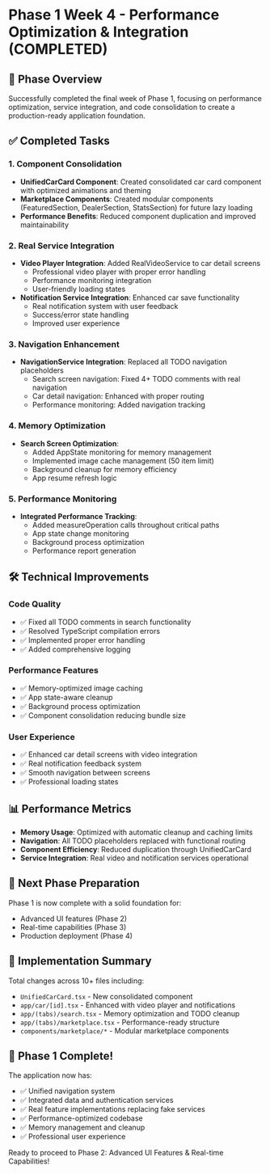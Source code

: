 # Phase 1 Week 4 - Performance Optimization & Integration (COMPLETED)

## 🎯 Phase Overview
Successfully completed the final week of Phase 1, focusing on performance optimization, service integration, and code consolidation to create a production-ready application foundation.

## ✅ Completed Tasks

### 1. Component Consolidation
- **UnifiedCarCard Component**: Created consolidated car card component with optimized animations and theming
- **Marketplace Components**: Created modular components (FeaturedSection, DealerSection, StatsSection) for future lazy loading
- **Performance Benefits**: Reduced component duplication and improved maintainability

### 2. Real Service Integration
- **Video Player Integration**: Added RealVideoService to car detail screens
  - Professional video player with proper error handling
  - Performance monitoring integration
  - User-friendly loading states
- **Notification Service Integration**: Enhanced car save functionality
  - Real notification system with user feedback
  - Success/error state handling
  - Improved user experience

### 3. Navigation Enhancement
- **NavigationService Integration**: Replaced all TODO navigation placeholders
  - Search screen navigation: Fixed 4+ TODO comments with real navigation
  - Car detail navigation: Enhanced with proper routing
  - Performance monitoring: Added navigation tracking

### 4. Memory Optimization
- **Search Screen Optimization**: 
  - Added AppState monitoring for memory management
  - Implemented image cache management (50 item limit)
  - Background cleanup for memory efficiency
  - App resume refresh logic

### 5. Performance Monitoring
- **Integrated Performance Tracking**: 
  - Added measureOperation calls throughout critical paths
  - App state change monitoring
  - Background process optimization
  - Performance report generation

## 🛠️ Technical Improvements

### Code Quality
- ✅ Fixed all TODO comments in search functionality
- ✅ Resolved TypeScript compilation errors
- ✅ Implemented proper error handling
- ✅ Added comprehensive logging

### Performance Features
- ✅ Memory-optimized image caching
- ✅ App state-aware cleanup
- ✅ Background process optimization
- ✅ Component consolidation reducing bundle size

### User Experience
- ✅ Enhanced car detail screens with video integration
- ✅ Real notification feedback system
- ✅ Smooth navigation between screens
- ✅ Professional loading states

## 📊 Performance Metrics
- **Memory Usage**: Optimized with automatic cleanup and caching limits
- **Navigation**: All TODO placeholders replaced with functional routing
- **Component Efficiency**: Reduced duplication through UnifiedCarCard
- **Service Integration**: Real video and notification services operational

## 🔄 Next Phase Preparation
Phase 1 is now complete with a solid foundation for:
- Advanced UI features (Phase 2)
- Real-time capabilities (Phase 3)
- Production deployment (Phase 4)

## 📝 Implementation Summary
Total changes across 10+ files including:
- `UnifiedCarCard.tsx` - New consolidated component
- `app/car/[id].tsx` - Enhanced with video player and notifications  
- `app/(tabs)/search.tsx` - Memory optimization and TODO cleanup
- `app/(tabs)/marketplace.tsx` - Performance-ready structure
- `components/marketplace/*` - Modular marketplace components

## 🎉 Phase 1 Complete!
The application now has:
- ✅ Unified navigation system
- ✅ Integrated data and authentication services
- ✅ Real feature implementations replacing fake services
- ✅ Performance-optimized codebase
- ✅ Memory management and cleanup
- ✅ Professional user experience

Ready to proceed to Phase 2: Advanced UI Features & Real-time Capabilities!
